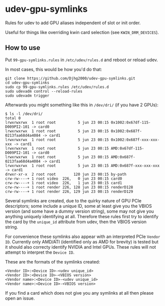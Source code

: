 # udev-gpu-symlinks
Rules for udev to add GPU aliases independent of slot or init order.

Useful for things like overriding kwin card selection (see `KWIN_DRM_DEVICES`).

## How to use
Put `99-gpu-symlinks.rules` in `/etc/udev/rules.d` and reboot or reload udev.

In most cases, this would be how you'd do that:

```
git clone https://github.com/Djhg2000/udev-gpu-symlinks.git
cd udev-gpu-symlinks
sudo cp 99-gpu-symlinks.rules /etc/udev/rules.d
sudo udevadm control --reload-rules
sudo udevadm trigger
```

Afterwards you might something like this in `/dev/dri/` (if you have 2 GPUs):

```
$ ls -l /dev/dri/
total 0
lrwxrwxrwx  1 root root          5 jun 23 00:15 0x1002:0x67df-115-D009PI2-101 -> card0
lrwxrwxrwx  1 root root          5 jun 23 00:15 0x1002:0x687f-0213faa68d4a4084 -> card1
lrwxrwxrwx  1 root root          5 jun 23 00:15 0x1002:0x687f-xxx-xxx-xxx -> card1
lrwxrwxrwx  1 root root          5 jun 23 00:15 AMD:0x67df-115-D009PI2-101 -> card0
lrwxrwxrwx  1 root root          5 jun 23 00:15 AMD:0x687f-0213faa68d4a4084 -> card1
lrwxrwxrwx  1 root root          5 jun 23 00:15 AMD:0x687f-xxx-xxx-xxx -> card1
drwxr-xr-x  2 root root        120 jun 23 00:15 by-path
crw-rw----+ 1 root video  226,   0 jun 23 00:15 card0
crw-rw----+ 1 root video  226,   1 jun 23 00:15 card1
crw-rw----+ 1 root render 226, 128 jun 23 00:15 renderD128
crw-rw----+ 1 root render 226, 129 jun 23 00:15 renderD129

```

Several symlinks are created, due to the quirky nature of GPU PCIe descriptors; some include a unique ID, some at least give you the VBIOS version (and some have a dummy version string), some may not give you anything uniquely identifying at all. Therefore these rules first try to identify the card by the `unique_id` attribute from udev, then the VBIOS version string.

For convenience these symlinks also appear with an interpreted PCIe `Vendor ID`. Currently only AMD/ATI (identified only as AMD for brevity) is tested but it should also correcty identify NVIDIA and Intel GPUs. These rules will not attempt to interpret the `Device ID`.

These are the formats of the symlinks created:

```
<Vendor ID>:<Device ID>-<udev unique_id>
<Vendor ID>:<Device ID>-<VBIOS version>
<Vendor name>:<Device ID>-<udev unique_id>
<Vendor name>:<Device ID>-<VBIOS version>
```

If you find a card which does not give you any symlinks at all then please open an issue.
